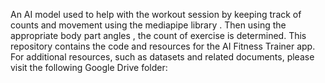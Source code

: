 An AI model used to help with the workout session by keeping track of counts and movement using the mediapipe library . Then using the appropriate body part angles , the count of exercise is determined.
This repository contains the code and resources for the AI Fitness Trainer app. For additional resources, such as datasets and related documents, please visit the following Google Drive folder:


